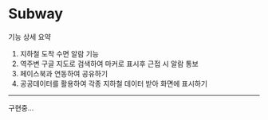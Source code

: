 # Subway

기능 상세 요약  <br/>
1. 지하철 도착 수면 알람 기능 <br/>
2. 역주변 구글 지도로 검색하여 마커로 표시후 근접 시 알람 통보 <br/>
3. 페이스북과 연동하여 공유하기 <br/>
4. 공공데이터를 활용하여 각종 지하철 데이터 받아 화면에 표시하기 <br/>
<hr>
구현중...
